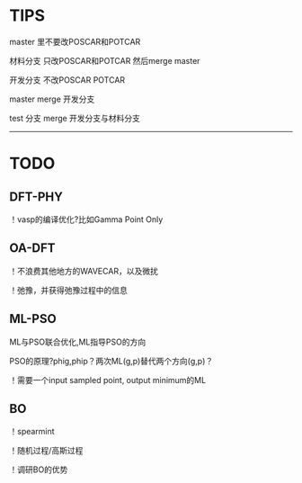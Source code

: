 # TIPS

master 里不要改POSCAR和POTCAR

材料分支 只改POSCAR和POTCAR 然后merge master

开发分支 不改POSCAR POTCAR

master merge 开发分支

test 分支 merge 开发分支与材料分支

---

# TODO

## DFT-PHY

！vasp的编译优化?比如Gamma Point Only

## OA-DFT

！不浪费其他地方的WAVECAR，以及微扰

！弛豫，并获得弛豫过程中的信息

## ML-PSO

ML与PSO联合优化,ML指导PSO的方向

PSO的原理?phig,phip？两次ML(g,p)替代两个方向(g,p)？

！需要一个input sampled point, output minimum的ML

## BO

！spearmint

！随机过程/高斯过程

！调研BO的优势
